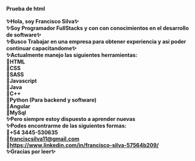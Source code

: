 <b> Prueba de html <b> <br> <br>
✨Hola, soy Francisco Silva✨ <br>
✨Soy Programador FullStacks y con con conocimientos en el desarrollo de software✨<br>
✨Busco Trabajar en una empresa para obtener experiencia y asi poder continuar capacitandome✨<br>
✨Actualmente manejo las siguientes herramientas:<br>
🌈HTML<br>
🌈CSS<br>
🌈SASS<br>
🌈Javascript<br>
🌈Java<br>
🌈C++<br>
🌈Python (Para backend y software)<br>
🌈Angular<br>
🌈MySql<br>
✨Pero siempre estoy dispuesto a aprender nuevas<br>
✨Podes encontrarme de las siguientes formas:<br>
🌈+54 3445-530635<br>
🌈franciscsilva11@gmail.com<br>
🌈https://www.linkedin.com/in/francisco-silva-57564b209/<br>
✨Gracias por leer✨
